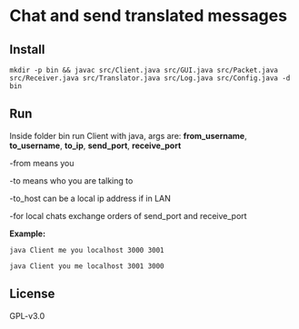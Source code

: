 # Chat and send translated messages

## Install

`mkdir -p bin && javac src/Client.java src/GUI.java src/Packet.java src/Receiver.java src/Translator.java src/Log.java src/Config.java -d bin`

## Run

Inside folder bin run Client with java, args are: **from_username**, **to_username**, **to_ip**, **send_port**, **receive_port**

-from means you

-to means who you are talking to

-to_host can be a local ip address if in LAN

-for local chats exchange orders of send_port and receive_port

**Example:**

`java Client me you localhost 3000 3001`


`java Client you me localhost 3001 3000`

## License

GPL-v3.0
